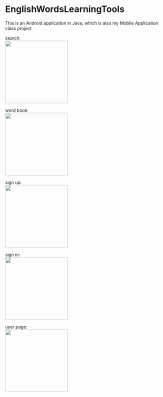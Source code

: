 # EnglishWordsLearningTools
This is an Android applicaiton in Java, which is also my Mobile Application class project

search:<br/>
<img src="https://user-images.githubusercontent.com/70928881/137387990-1367c199-8b9b-4c64-9974-ab96bffc1d02.png" width="200"/>

word book:<br/>
<img src="https://user-images.githubusercontent.com/70928881/137387994-b82ae15c-2714-4cd8-9947-cc05854494da.png" width="200"/>

sign up:<br/>
<img src="https://user-images.githubusercontent.com/70928881/137387993-ef504be0-391e-4f3c-9205-70d520e74a02.png" width="200"/>

sign in:<br/>
<img src="https://user-images.githubusercontent.com/70928881/137387991-f3e0720f-8891-433b-9e64-dfdaaae6a0d1.png" width="200"/>

user page:<br/>
<img src="https://user-images.githubusercontent.com/70928881/137387987-dc83d967-7a04-415c-bd09-9b66ac4c4921.png" width="200"/>

